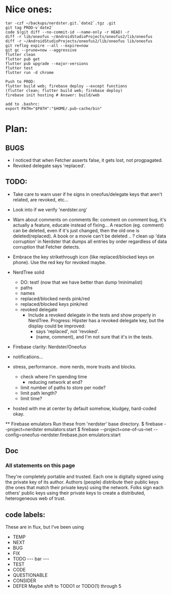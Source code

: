 # Nice ones:
```
tar -czf ~/backups/nerdster.git.`date2`.tgz .git
git tag PROD-v`date2`
code $(git diff --no-commit-id --name-only -r HEAD) -r
diff -r lib/oneofus ~/AndroidStudioProjects/oneofus2/lib/oneofus
diff -r ~/AndroidStudioProjects/oneofus2/lib/oneofus lib/oneofus
git reflog expire --all --expire=now
git gc --prune=now --aggressive
flutter clean
flutter pub get
flutter pub upgrade --major-versions
flutter test
flutter run -d chrome
```

```
Push to PROD:
flutter build web; firebase deploy --except functions
(flutter clean; flutter build web; firebase deploy)
firebase init hosting # Answer: build/web

add to .bashrc:
export PATH="$PATH":"$HOME/.pub-cache/bin"
```

# Plan:

## BUGS
- I noticed that when Fetcher asserts false, it gets lost, not progpagated.
- Revoked delegate says 'replaced'.

## TODO:
- Take care to warn user if he signs in oneofus/delegate keys that aren't related, are revoked, etc...
- Look into if we verify 'nerdster.org'
- Warn about comments on comments
  Re: comment on comment bug, it's actually a feature, educate instead
  of fixing... A reaction (eg. comment) can be deleted, even if it's
  just changed, then the old one is deleted(replaced). A book or a movie
  can't be deleted ..
? clean up 'data corruption' in Nerdster that dumps all entries by
  order regardless of data corruption that Fetcher detects.
- Embrace the key strikethrough icon (like replaced/blocked keys on phone). Use the red key for revoked maybe.
- NerdTree solid
  - DO: test! (now that we have better than dump !minimalist)
  - paths
  - names
  - replaced/blocked nerds pink/red
  - replaced/blocked keys pink/red
  - revoked delegate
    - Include a revoked delegate in the tests and show properly in NerdTree.
      Progress: Hipster has a revoked delegate key, but the display could be
        improved:
        - says 'replaced', not 'revoked'.
        - (name, comment), and I'm not sure that it's in the tests.

- Firebase clarity: Nerdster/Oneofus 

- notifications...

- stress, performance.. more nerds, more trusts and blocks.
  - check where I'm spending time
    - reducing network at end?
  - limit number of paths to store per node?
  - limit path length?
  - limit time?

- hosted with me at center by default somehow, kludgey, hard-coded okay.

** Firebase emulators
Run these from 'nerdster' base directory.
$ firebase --project=nerdster emulators:start
$ firebase --project=one-of-us-net --config=oneofus-nerdster.firebase.json emulators:start

## Doc
### All statements on this page
They're completely portable and trusted.
Each one is digitally signed using the private key of its author.
Authors (people) distribute their public keys (the ones that match their private keys) using the network. Folks sign each others' public keys using their private keys to create a distributed, heterogeneous web of trust.

## code labels:
These are in flux, but I've been using
- TEMP
- NEXT
- BUG
- FIX
- TODO
--- bar --- 
- TEST
- CODE
- QUESTIONABLE
- CONSIDER
- DEFER
Maybe shift to TODO1 or TODO(1) through 5 
